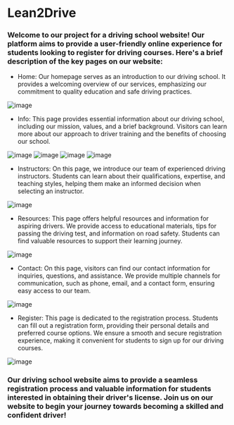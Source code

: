 # Lean2Drive

### Welcome to our project for a driving school website! Our platform aims to provide a user-friendly online experience for students looking to register for driving courses. Here's a brief description of the key pages on our website:

- Home: Our homepage serves as an introduction to our driving school. It provides a welcoming overview of our services, emphasizing our commitment to quality education and safe driving practices.

![image](https://github.com/jasser-cherif/Learn2Drive/assets/120514151/45d0edee-8684-436d-bc4b-ff7f65fad998)

- Info: This page provides essential information about our driving school, including our mission, values, and a brief background. Visitors can learn more about our approach to driver training and the benefits of choosing our school.

![image](https://github.com/jasser-cherif/Learn2Drive/assets/120514151/ebda9e6f-84cc-4d91-ba9c-6c7a2234f210)
![image](https://github.com/jasser-cherif/Learn2Drive/assets/120514151/07f0609a-cc32-46d3-8e46-f872ea269e94)
![image](https://github.com/jasser-cherif/Learn2Drive/assets/120514151/49a71e35-242d-4989-9982-5bb5947e19d1)
![image](https://github.com/jasser-cherif/Learn2Drive/assets/120514151/d3afa18e-a84f-4624-b886-babb94123309)

- Instructors: On this page, we introduce our team of experienced driving instructors. Students can learn about their qualifications, expertise, and teaching styles, helping them make an informed decision when selecting an instructor.

![image](https://github.com/jasser-cherif/Learn2Drive/assets/120514151/6af2d9f5-e4c8-4514-a980-d8572848be39)

- Resources: This page offers helpful resources and information for aspiring drivers. We provide access to educational materials, tips for passing the driving test, and information on road safety. Students can find valuable resources to support their learning journey.

![image](https://github.com/jasser-cherif/Learn2Drive/assets/120514151/6590c872-16d2-42ca-9035-c28fe7b95438)

- Contact: On this page, visitors can find our contact information for inquiries, questions, and assistance. We provide multiple channels for communication, such as phone, email, and a contact form, ensuring easy access to our team.

![image](https://github.com/jasser-cherif/Learn2Drive/assets/120514151/2343ce0c-d581-4cce-80b8-8acec3833a48)

- Register: This page is dedicated to the registration process. Students can fill out a registration form, providing their personal details and preferred course options. We ensure a smooth and secure registration experience, making it convenient for students to sign up for our driving courses.

![image](https://github.com/jasser-cherif/Learn2Drive/assets/120514151/ec175f15-4758-4799-a3ee-8dcd51d8b55e)

### Our driving school website aims to provide a seamless registration process and valuable information for students interested in obtaining their driver's license. Join us on our website to begin your journey towards becoming a skilled and confident driver!
##
 

